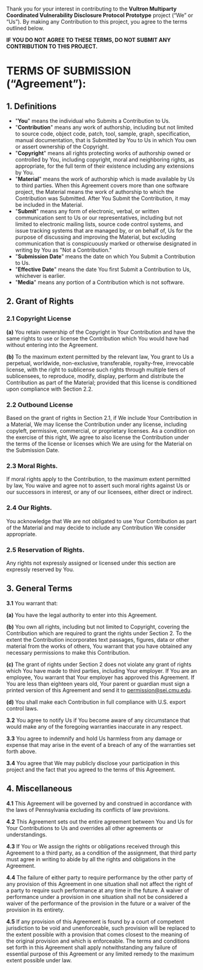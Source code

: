 Thank you for your interest in contributing to the **Vultron Multiparty Coordinated Vulnerability Disclosure Protocol
Prototype** project (“We” or “Us”).
By making any Contribution to this project, you agree to the terms outlined below.  

**IF YOU DO NOT AGREE TO THESE TERMS, DO NOT SUBMIT ANY CONTRIBUTION TO THIS PROJECT.**

# TERMS OF SUBMISSION (“Agreement”):

## 1. Definitions

- "**You**" means the individual who Submits a Contribution to Us.
- "**Contribution**" means any work of authorship, including but not limited to source code, object code, patch, tool,
   sample, graph, specification, manual documentation, that is Submitted by You to Us in which You own or assert
   ownership of the Copyright.
-  "**Copyright**" means all rights protecting works of authorship owned or controlled by You, including copyright, moral
   and neighboring rights, as appropriate, for the full term of their existence including any extensions by You.
- "**Material**" means the work of authorship which is made available by Us to third parties. When this Agreement covers
   more than one software project, the Material means the work of authorship to which the Contribution was Submitted.
   After You Submit the Contribution, it may be included in the Material.
- "**Submit**" means any form of electronic, verbal, or written communication sent to Us or our representatives, including
   but not limited to electronic mailing lists, source code control systems, and issue tracking systems that are managed
   by, or on behalf of, Us for the purpose of discussing and improving the Material, but excluding communication that is
   conspicuously marked or otherwise designated in writing by You as "Not a Contribution."
- "**Submission Date**" means the date on which You Submit a Contribution to Us.
- "**Effective Date**" means the date You first Submit a Contribution to Us, whichever is earlier.
- "**Media**" means any portion of a Contribution which is not software.

## 2. Grant of Rights

### 2.1 Copyright License

**(a)** You retain ownership of the Copyright in Your Contribution and have the same rights to use or license the
Contribution which You would have had without entering into the Agreement.

**(b)** To the maximum extent permitted by the relevant law, You grant to Us a perpetual, worldwide, non-exclusive,
transferable, royalty-free, irrevocable license, with the right to sublicense such rights through multiple tiers of
sublicensees, to reproduce, modify, display, perform and distribute the Contribution as part of the Material;
provided that this license is conditioned upon compliance with Section 2.2.

### 2.2 Outbound License

Based on the grant of rights in Section 2.1, if We include Your Contribution in a Material, 
We may license the Contribution under any license, including copyleft, permissive, commercial, or proprietary licenses.
As a condition on the exercise of this right, We agree to also license the Contribution under the terms of the license 
or licenses which We are using for the Material on the Submission Date.

### 2.3 Moral Rights.

If moral rights apply to the Contribution, to the maximum extent permitted by law, You waive and agree not to assert 
such moral rights against Us or our successors in interest, or any of our licensees, either direct or indirect.
   
### 2.4 Our Rights.

You acknowledge that We are not obligated to use Your Contribution as part of the Material and may decide to include any
Contribution We consider appropriate.
   
### 2.5 Reservation of Rights.

Any rights not expressly assigned or licensed under this section are expressly reserved by You.

## 3. General Terms

**3.1** You warrant that:

**(a)** You have the legal authority to enter into this Agreement.

**(b)** You own all rights, including but not limited to Copyright, covering the Contribution which are required to grant
the rights under Section 2. To the extent the Contribution incorporates text passages, figures, data or other
material from the works of others, You warrant that you have obtained any necessary permissions to make this
Contribution.

**(c)** The grant of rights under Section 2 does not violate any grant of rights which You have made to third parties,
including Your employer. If You are an employee, You warrant that Your employer has approved this Agreement. If You
are less than eighteen years old, Your parent or guardian must sign a printed version of this Agreement and send it
to permission@sei.cmu.edu.

**(d)** You shall make each Contribution in full compliance with U.S. export control laws.

**3.2** You agree to notify Us if You become aware of any circumstance that would make any of the foregoing warranties inaccurate in any respect.

**3.3** You agree to indemnify and hold Us harmless from any damage or expense that may arise in the event of a breach of
any of the warranties set forth above.

**3.4** You agree that We may publicly disclose your participation in this project and the fact that you agreed to the terms
of this Agreement.

## 4. Miscellaneous

**4.1** This Agreement will be governed by and construed in accordance with the laws of Pennsylvania excluding its
conflicts of law provisions. 

**4.2** This Agreement sets out the entire agreement between You and Us for Your Contributions to Us and overrides all
other agreements or understandings.

**4.3** If You or We assign the rights or obligations received through this Agreement to a third party, as a condition of the assignment, that third party must agree in writing to abide by all the rights and obligations in the Agreement.

**4.4** The failure of either party to require performance by the other party of any provision of this Agreement in one
situation shall not affect the right of a party to require such performance at any time in the future. A waiver of
performance under a provision in one situation shall not be considered a waiver of the performance of the provision
in the future or a waiver of the provision in its entirety.

**4.5** If any provision of this Agreement is found by a court of competent jurisdiction to be void and unenforceable,
such provision will be replaced to the extent possible with a provision that comes closest to the meaning of the
original provision and which is enforceable. The terms and conditions set forth in this Agreement shall apply
notwithstanding any failure of essential purpose of this Agreement or any limited remedy to the maximum extent
possible under law.
